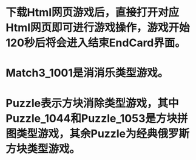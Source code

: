 # 下载Html网页游戏后，直接打开对应Html网页即可进行游戏操作，游戏开始120秒后将会进入结束EndCard界面。
# Match3_1001是消消乐类型游戏。
# Puzzle表示方块消除类型游戏，其中Puzzle_1044和Puzzle_1053是方块拼图类型游戏，其余Puzzle为经典俄罗斯方块类型游戏。
